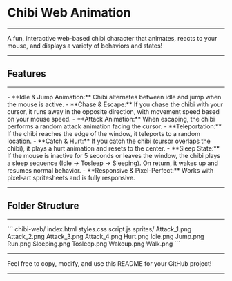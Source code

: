# Chibi Web Animation
<hr>
A fun, interactive web-based chibi character that animates, reacts to your mouse, and displays a variety of behaviors and states!
<hr>
<h2>Features</h2>
<hr>
- **Idle & Jump Animation:** Chibi alternates between idle and jump when the mouse is active.
- **Chase & Escape:** If you chase the chibi with your cursor, it runs away in the opposite direction, with movement speed based on your mouse speed.
- **Attack Animation:** When escaping, the chibi performs a random attack animation facing the cursor.
- **Teleportation:** If the chibi reaches the edge of the window, it teleports to a random location.
- **Catch & Hurt:** If you catch the chibi (cursor overlaps the chibi), it plays a hurt animation and resets to the center.
- **Sleep State:** If the mouse is inactive for 5 seconds or leaves the window, the chibi plays a sleep sequence (Idle → Tosleep → Sleeping). On return, it wakes up and resumes normal behavior.
- **Responsive & Pixel-Perfect:** Works with pixel-art spritesheets and is fully responsive.
<hr>
<h2>Folder Structure</h2>
<hr>
```
chibi-web/
  index.html
  styles.css
  script.js
  sprites/
    Attack_1.png
    Attack_2.png
    Attack_3.png
    Attack_4.png
    Hurt.png
    Idle.png
    Jump.png
    Run.png
    Sleeping.png
    Tosleep.png
    Wakeup.png
    Walk.png
```
<hr>
Feel free to copy, modify, and use this README for your GitHub project!
<hr>
